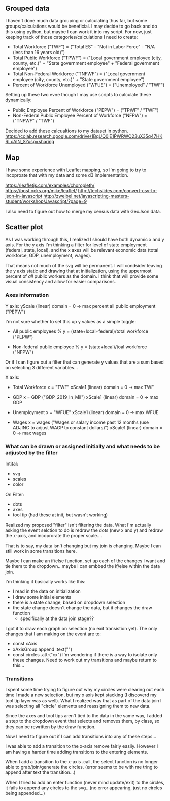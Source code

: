 ## Grouped data
I haven't done much data grouping or calculating thus far, but some groups/calculations would be beneficial. I may decide to go back and do this using python, but maybe I can work it into my script. For now, just keeping track of those categories/calculations I need to create:

- Total Workforce ("TWF") = ("Total ES" - "Not in Labor Force" - "N/A (less than 16 years old)")
- Total Public Workforce ("TPWF") = ("Local government employee (city, county, etc.)" + "State government employee" + "Federal government employee")
- Total Non-Federal Workforce ("TNFWF") = ("Local government employee (city, county, etc.)" + "State government employee")
- Percent of Workforce Unemployed ("WFUE") = ("Unemployed" / "TWF")

Setting up these two evne though I may use scripts to calculate these dynamically:
- Public Employee Percent of Workforce ("PEPW") = ("TPWF" / "TWF")
- Non-Federal Public Employee Percent of Workforce ("NFPW") = ("TNFWF" / "TWF")

Decided to add these calcualtions to my dataset in python. 
https://colab.research.google.com/drive/1BqUQ0jE1PWRWO23uX35q47HKRLoAIN_S?usp=sharing 

## Map
I have some experience with Leaflet mapping, so I'm going to try to incoproate that with my data and some d3 implementation. 

https://leafletjs.com/examples/choropleth/
https://bost.ocks.org/mike/leaflet/
http://techslides.com/convert-csv-to-json-in-javascript 
http://zweibel.net/javascripting-masters-student/workshop/Javascript/?page=9 

I also need to figure out how to merge my census data with GeoJson data. 

## Scatter plot
As I was working through this, I realized I should have both dynamic x and y axis. For the y axis I'm thinking a filter for level of state employment (federal, state, local), and the x axes will be relevant economic data (total workforce, GDP, unemployment, wages).

That means not much of the svg will be permanent. I will condsider leaving the y axis static and drawing that at initialization, using the uppermost percent of *all* public workers as the domain. I think that will provide some visual consistency and allow for easier comparisons. 

### Axes information
Y axis:
    yScale (linear)
    domain = 0 -> max percent all public employment ("PEPW")

I'm not sure whether to set this up y values as a simple toggle:
- All public employees %
    y = (state+local+federal)/total workforce ("PEPW")

- Non-federal public employee %
    y = (state+local)/toal workforce ("NFPW")

Or if I can figure out a filter that can generate y values that are a sum  based on selecting 3 different variables...

X axis:
- Total Workforce
    x = "TWF"
    xScale1 (linear)
        domain = 0 -> max TWF

- GDP
    x = GDP ("GDP_2019_In_Mil")
    xScale1 (linear)
        domain = 0 -> max GDP

- Unemployment
    x = "WFUE"
    xScale1 (linear)
        domain = 0 -> max WFUE

- Wages
    x = wages ("Wages or salary income past 12 months (use ADJINC to adjust WAGP to constant dollars)")
    xScale1 (linear)
        domain = 0 -> max wages

### What can be drawn or assigned initially and what needs to be adjusted by the filter
Intital:
- svg
- scales
- color

On Filter:
- dots
- axes
- tool tip (had these at init, but wasn't working)

Realized my proposed "filter" isn't filtering the data. What I'm actually asking the event selction to do is redraw the dots (new x and y) and redraw the x-axis, and incoprorate the proper scale....

That is to say, my data isn't changing but my join is changing. Maybe I can still work in some transitions here.

Maybe I can make an if/else function, set up each of the changes I want and tie them to the dropdown...maybe I can embbed the if/else within the data join.

I'm thinking it basically works like this:
- I read in the data on initialization
- I draw some initial elements
- there is a state change, based on dropdown selection
- the state change doesn't change the data, but it changes the draw function
    - specifically at the data join stage??

I got it to draw each graph on selection (no exit transistion yet). The only changes that I am making on the event are to:
- const xAxis
- xAxisGroup.append
    .text("")
- const circles
    .attr("cx")
I'm wondering if there is a way to isolate only these changes. Need to work out my transitions and maybe return to this...

### Transitions
I spent some time trying to figure out why my circles were clearing out each time I made a new selection, but my x axis kept stacking (I discoverd my tool tip layer was as well). What I realized was that as part of the data join I was selecting all "circle" elements and reassigning them to new data. 

Since the axes and tool tips aren't tied to the data in the same way, I added a step to the dropdown event that selects and removes them, by class, so they can be rewritten by the draw function. 

Now I need to figure out if I can add transitions into any of these steps...

I was able to add a transition to the x-axis remove fairly easily. However I am having a harder time adding transitions to the entering elements. 

When I add a transition to the x-axis .call, the select function is no longer able to grab/join/generate the circles. (error seems to be with me tring to append after text the transition...)

When I tried to add an enter function (never mind update/exit) to the circles, it fails to append any circles to the svg...(no error appearing, just no circles being appended...)
